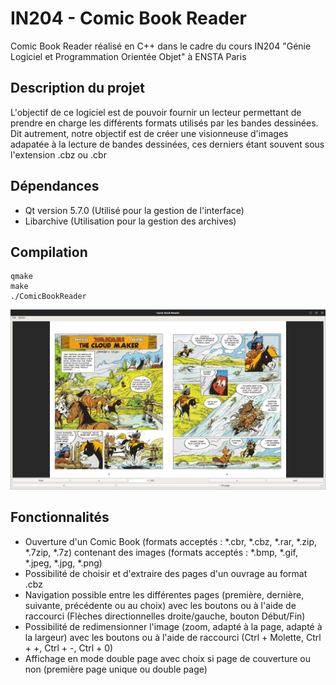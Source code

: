 # IN204 - Comic Book Reader

Comic Book Reader réalisé en C++ dans le cadre du cours IN204 "Génie Logiciel et Programmation Orientée Objet" à ENSTA Paris

## Description du projet

L'objectif de ce logiciel est de pouvoir fournir un lecteur permettant de prendre en charge les différents formats utilisés par les bandes dessinées. Dit autrement, notre objectif est de créer une visionneuse d'images adapatée à la lecture de bandes dessinées, ces derniers étant souvent sous l'extension .cbz ou .cbr

## Dépendances
* Qt version 5.7.0 (Utilisé pour la gestion de l'interface)
* Libarchive (Utilisation pour la gestion des archives)

## Compilation
```
qmake
make
./ComicBookReader
```
![CBR Image](CBR%20Image.png)

## Fonctionnalités
* Ouverture d'un Comic Book (formats acceptés : *.cbr, *.cbz, *.rar, *.zip, *.7zip, *.7z) contenant des images (formats acceptés : *.bmp, *.gif, *.jpeg, *.jpg, *.png)
* Possibilité de choisir et d'extraire des pages d'un ouvrage au format .cbz
* Navigation possible entre les différentes pages (première, dernière, suivante, précédente ou au choix) avec les boutons ou à l'aide de raccourci (Flèches directionnelles droite/gauche, bouton Début/Fin)
* Possibilité de redimensionner l'image (zoom, adapté à la page, adapté à la largeur) avec les boutons ou à l'aide de raccourci (Ctrl + Molette, Ctrl + +, Ctrl + -, Ctrl + 0)
* Affichage en mode double page avec choix si page de couverture ou non (première page unique ou double page)

